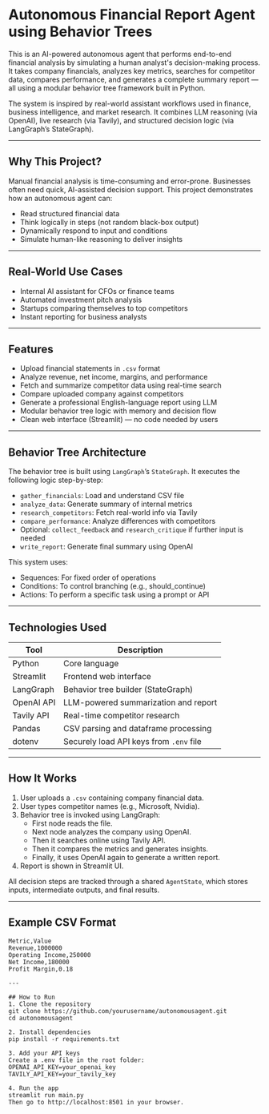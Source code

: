 # Autonomous Financial Report Agent using Behavior Trees

This is an AI-powered autonomous agent that performs end-to-end financial analysis by simulating a human analyst's decision-making process. It takes company financials, analyzes key metrics, searches for competitor data, compares performance, and generates a complete summary report — all using a modular behavior tree framework built in Python.

The system is inspired by real-world assistant workflows used in finance, business intelligence, and market research. It combines LLM reasoning (via OpenAI), live research (via Tavily), and structured decision logic (via LangGraph’s StateGraph).

---

## Why This Project?

Manual financial analysis is time-consuming and error-prone. Businesses often need quick, AI-assisted decision support. This project demonstrates how an autonomous agent can:

- Read structured financial data
- Think logically in steps (not random black-box output)
- Dynamically respond to input and conditions
- Simulate human-like reasoning to deliver insights

---

## Real-World Use Cases

- Internal AI assistant for CFOs or finance teams  
- Automated investment pitch analysis  
- Startups comparing themselves to top competitors  
- Instant reporting for business analysts  

---

## Features

- Upload financial statements in `.csv` format  
- Analyze revenue, net income, margins, and performance  
- Fetch and summarize competitor data using real-time search  
- Compare uploaded company against competitors  
- Generate a professional English-language report using LLM  
- Modular behavior tree logic with memory and decision flow  
- Clean web interface (Streamlit) — no code needed by users  

---

## Behavior Tree Architecture

The behavior tree is built using `LangGraph`’s `StateGraph`. It executes the following logic step-by-step:

- `gather_financials`: Load and understand CSV file
- `analyze_data`: Generate summary of internal metrics
- `research_competitors`: Fetch real-world info via Tavily
- `compare_performance`: Analyze differences with competitors
- Optional: `collect_feedback` and `research_critique` if further input is needed
- `write_report`: Generate final summary using OpenAI

This system uses:
- Sequences: For fixed order of operations
- Conditions: To control branching (e.g., should_continue)
- Actions: To perform a specific task using a prompt or API

---

## Technologies Used

| Tool           | Description                                 |
|----------------|---------------------------------------------|
| Python         | Core language                               |
| Streamlit      | Frontend web interface                      |
| LangGraph      | Behavior tree builder (StateGraph)          |
| OpenAI API     | LLM-powered summarization and report        |
| Tavily API     | Real-time competitor research               |
| Pandas         | CSV parsing and dataframe processing        |
| dotenv         | Securely load API keys from `.env` file     |

---

## How It Works

1. User uploads a `.csv` containing company financial data.
2. User types competitor names (e.g., Microsoft, Nvidia).
3. Behavior tree is invoked using LangGraph:
   - First node reads the file.
   - Next node analyzes the company using OpenAI.
   - Then it searches online using Tavily API.
   - Then it compares the metrics and generates insights.
   - Finally, it uses OpenAI again to generate a written report.
4. Report is shown in Streamlit UI.

All decision steps are tracked through a shared `AgentState`, which stores inputs, intermediate outputs, and final results.

---

## Example CSV Format

```csv
Metric,Value
Revenue,1000000
Operating Income,250000
Net Income,180000
Profit Margin,0.18

---

## How to Run
1. Clone the repository
git clone https://github.com/yourusername/autonomousagent.git
cd autonomousagent

2. Install dependencies
pip install -r requirements.txt

3. Add your API keys
Create a .env file in the root folder:
OPENAI_API_KEY=your_openai_key
TAVILY_API_KEY=your_tavily_key

4. Run the app
streamlit run main.py
Then go to http://localhost:8501 in your browser.


